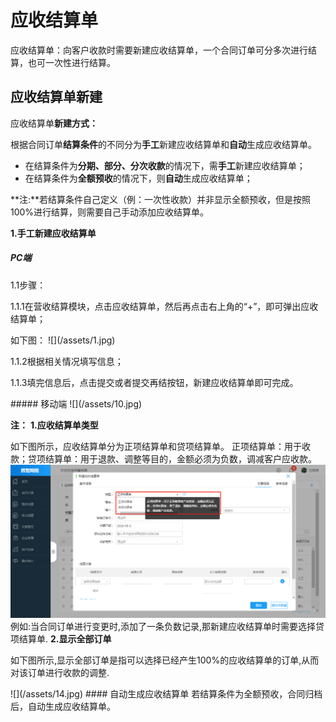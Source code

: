 
#  应收结算单
应收结算单：向客户收款时需要新建应收结算单，一个合同订单可分多次进行结算，也可一次性进行结算。
## 应收结算单新建
应收结算单**新建方式：**

根据合同订单**结算条件**的不同分为**手工**新建应收结算单和**自动**生成应收结算单。 
* 在结算条件为**分期、部分、分次收款**的情况下，需**手工**新建应收结算单；
* 在结算条件为**全额预收**的情况下，则**自动**生成应收结算单；

**注:**若结算条件自己定义（例：一次性收款）并非显示全额预收，但是按照100%进行结算，则需要自己手动添加应收结算单。

**1.手工新建应收结算单**
##### PC端
<p>1.1步骤：</p>
<p>1.1.1在营收结算模块，点击应收结算单，然后再点击右上角的“+”，即可弹出应收结算单；</p>
如下图：
![](/assets/1.jpg)
<p>1.1.2根据相关情况填写信息；</p>
<p>1.1.3填完信息后，点击提交或者提交再结按钮，新建应收结算单即可完成。</p>
##### 移动端
![](/assets/10.jpg)

**注：**
**1.应收结算单类型**

如下图所示，应收结算单分为正项结算单和贷项结算单。
正项结算单：用于收款；贷项结算单：用于退款、调整等目的，金额必须为负数，调减客户应收款。
![](/assets/13.jpg)
例如:当合同订单进行变更时,添加了一条负数记录,那新建应收结算单时需要选择贷项结算单.
**2.显示全部订单**
<p>如下图所示,显示全部订单是指可以选择已经产生100%的应收结算单的订单,从而对该订单进行收款的调整.</p>
![](/assets/14.jpg)
#### 自动生成应收结算单
若结算条件为全额预收，合同归档后，自动生成应收结算单。

